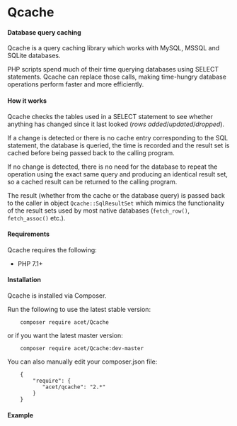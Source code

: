 # Qcache

#### Database query caching

Qcache is a query caching library which works with MySQL, MSSQL and SQLite databases.

PHP scripts spend much of their time querying databases using SELECT statements. Qcache can
replace those calls, making time-hungry database operations perform faster and more efficiently.

#### How it works

Qcache checks the tables used in a SELECT statement to see whether anything has changed since
it last looked (_rows added_/_updated_/_dropped_).

If a change is detected or there is no cache entry corresponding to the SQL statement, the
database is queried, the time is recorded and the result set is cached before being passed back
to the calling program.

If no change is detected, there is no need for the database to repeat the operation using the
exact same query and producing an identical result set, so a cached result can be returned to the
calling program.

The result (whether from the cache or the database query) is passed back to the caller in object
`Qcache::SqlResultSet` which mimics the functionality of the result sets used by most native
databases (`fetch_row()`, `fetch_assoc()` etc.).

#### Requirements
Qcache requires the following:

* PHP 7.1+

#### Installation
Qcache is installed via Composer.

Run the following to use the latest stable version:
```
    composer require acet/Qcache
```    
or if you want the latest master version:
```
    composer require acet/Qcache:dev-master
```
You can also manually edit your composer.json file:
```
    {
        "require": {
           "acet/qcache": "2.*"
        }
    }
```

#### Example
```
```

